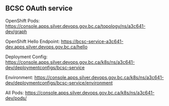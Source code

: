 ## BCSC OAuth service

OpenShift Pods:
https://console.apps.silver.devops.gov.bc.ca/topology/ns/a3c641-dev/graph

OpenShift Hello Endpoint:
https://bcsc-service-a3c641-dev.apps.silver.devops.gov.bc.ca/hello

Deployment Config:
https://console.apps.silver.devops.gov.bc.ca/k8s/ns/a3c641-dev/deploymentconfigs/bcsc-service

Environment:
https://console.apps.silver.devops.gov.bc.ca/k8s/ns/a3c641-dev/deploymentconfigs/bcsc-service/environment

All Pods:
https://console.apps.silver.devops.gov.bc.ca/k8s/ns/a3c641-dev/pods/